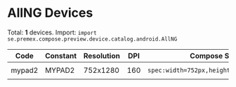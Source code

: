 # AllNG Devices

Total: **1** devices. Import: `import se.premex.compose.preview.device.catalog.android.AllNG`

| Code | Constant | Resolution | DPI | Compose Spec | Preview Usage |
|------|----------|------------|-----|-------------|---------------|
| mypad2 | MYPAD2 | 752x1280 | 160 | `spec:width=752px,height=1280px,dpi=160` | `@Preview(device = AllNG.MYPAD2)` |

<!-- Generated automatically. Do not edit manually. -->
